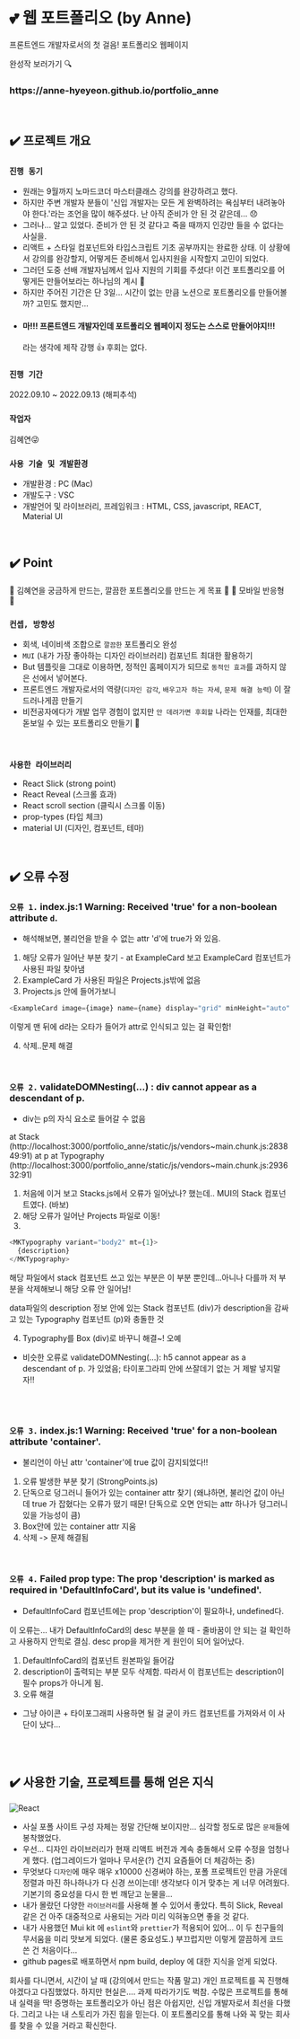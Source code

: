 <br>

# 💕 웹 포트폴리오 (by Anne)
프론트엔드 개발자로서의 첫 걸음! 포트폴리오 웹페이지
<br>

완성작 보러가기 🔍
<h3> https://anne-hyeyeon.github.io/portfolio_anne </h3>

<br />

## ✔️ 프로젝트 개요
### `진행 동기` 
- 원래는 9월까지 노마드코더 마스터클래스 강의를 완강하려고 했다. 
- 하지만 주변 개발자 분들이 '신입 개발자는 모든 게 완벽하려는 욕심부터 내려놓아야 한다.'라는 조언을 많이 해주셨다. 난 아직 준비가 안 된 것 같은데... 😞
- 그러나... 알고 있었다. 준비가 안 된 것 같다고 죽을 때까지 인강만 들을 수 없다는 사실을.
- 리액트 + 스타일 컴포넌트와 타입스크립트 기초 공부까지는 완료한 상태. 이 상황에서 강의를 완강할지, 어떻게든 준비해서 입사지원을 시작할지 고민이 되었다.
- 그러던 도중 선배 개발자님께서 입사 지원의 기회를 주셨다! 이건 포트폴리오를 어떻게든 만들어보라는 하나님의 계시 🤩
- 하지만 주어진 기간은 단 3일... 시간이 없는 만큼 노션으로 포트폴리오를 만들어볼까? 고민도 했지만...
- <h4> 마!!! 프론트엔드 개발자인데 포트폴리오 웹페이지 정도는 스스로 만들어야지!!! </h4> 라는 생각에 제작 강행 👍 후회는 없다.


### `진행 기간`
2022.09.10 ~ 2022.09.13 (해피추석)

### `작업자`
김혜연😜

### `사용 기술 및 개발환경`
- 개발환경 : PC (Mac)
- 개발도구 : VSC
- 개발언어 및 라이브러리, 프레임워크 : HTML, CSS, javascript, REACT, Material UI

<br />

## ✔️ Point
🌸 김혜연을 궁금하게 만드는, 깔끔한 포트폴리오를 만드는 게 목표 🌸
🌸 모바일 반응형 🌸


### `컨셉, 방향성`
- 회색, 네이비색 조합으로 `깔끔한` 포트폴리오 완성
- `MUI` (내가 가장 좋아하는 디자인 라이브러리) 컴포넌트 최대한 활용하기
- But 템플릿을 그대로 이용하면, 정적인 홈페이지가 되므로 `동적인 효과`를 과하지 않은 선에서 넣어본다.
- 프론트엔드 개발자로서의 역량(`디자인 감각`, `배우고자 하는 자세`, `문제 해결 능력`) 이 잘 드러나게끔 만들기
- 비전공자에다가 개발 업무 경험이 없지만 `안 데려가면 후회할` 나라는 인재를, 최대한 돋보일 수 있는 포트폴리오 만들기 👊 

<br />

### `사용한 라이브러리`
- React Slick (strong point)
- React Reveal (스크롤 효과)
- React scroll section (클릭시 스크롤 이동)
- prop-types (타입 체크)
- material UI (디자인, 컴포넌트, 테마)

<br />

## ✔️ 오류 수정
### `오류 1.` index.js:1 Warning: Received 'true' for a non-boolean attribute `d`.
- 해석해보면, 불리언을 받을 수 없는 attr 'd'에 true가 와 있음. 
1) 해당 오류가 일어난 부분 찾기 -   at ExampleCard  보고 ExampleCard 컴포넌트가 사용된 파일 찾아냄
2) ExampleCard 가 사용된 파일은 Projects.js밖에 없음
3) Projects.js 안에 들어가보니
```js
<ExampleCard image={image} name={name} display="grid" minHeight="auto" d />
```
이렇게 맨 뒤에 d라는 오타가 들어가 attr로 인식되고 있는 걸 확인함!

4) 삭제..문제 해결

<br />

### `오류 2.` validateDOMNesting(...) : div cannot appear as a descendant of p.

 - div는 p의 자식 요소로 들어갈 수 없음
  
at Stack (http://localhost:3000/portfolio_anne/static/js/vendors~main.chunk.js:283849:91)
at p
at Typography (http://localhost:3000/portfolio_anne/static/js/vendors~main.chunk.js:293632:91)
  

1) 처음에 이거 보고 Stacks.js에서 오류가 일어났나? 했는데.. MUI의 Stack 컴포넌트였다. (바보)
2) 해당 오류가 일어난 Projects 파일로 이동!
3)
```js
<MKTypography variant="body2" mt={1}>
  {description}
</MKTypography>
```
  
해당 파일에서 stack 컴포넌트 쓰고 있는 부분은 이 부분 뿐인데...아니나 다를까 저 부분을 삭제해보니 해당 오류 안 일어남!
  
data파일의 description 정보 안에 있는 Stack 컴포넌트 (div)가 description을 감싸고 있는 Typography 컴포넌트 (p)와 충돌한 것
  
4) Typography를 Box (div)로 바꾸니 해결~! 오예 

* 비슷한 오류로 validateDOMNesting(...): h5 cannot appear as a descendant of p. 가 있었음; 타이포그라피 안에 쓰잘데기 없는 거 제발 넣지말자!!

<br />
<br />

 
### `오류 3.` index.js:1 Warning: Received 'true' for a non-boolean attribute 'container'.
- 불리언이 아닌 attr 'container'에 true 값이 감지되었다!!
1) 오류 발생한 부분 찾기 (StrongPoints.js)
2) 단독으로 덩그러니 들어가 있는 container attr 찾기 (왜냐하면, 불리언 값이 아닌데 true 가 잡혔다는 오류가 떴기 때문! 단독으로 오면 안되는 attr 하나가 덩그러니 있을 가능성이 큼)
3) Box안에 있는 container attr 지움
4) 삭제 -> 문제 해결됨

<br />
 
### `오류 4.` Failed prop type: The prop 'description' is marked as required in 'DefaultInfoCard', but its value is 'undefined'.
 - DefaultInfoCard 컴포넌트에는 prop 'description'이 필요하나, undefined다.
 
 이 오류는... 내가 DefaultInfoCard의 desc 부분을 쓸 때 - 줄바꿈이 안 되는 걸 확인하고 사용하지 안힉로 결심. desc prop을 제거한 게 원인이 되어 일어났다. 

 1) DefaultInfoCard의 컴포넌트 원본파일 들어감
 2) description이 출력되는 부분 모두 삭제함. 따라서 이 컴포넌트는 description이 필수 props가 아니게 됨. 
 3) 오류 해결 
 
 * 그냥 아이콘 + 타이포그래피 사용하면 될 걸 굳이 카드 컴포넌트를 가져와서 이 사단이 났다...

 <br />
 <br />
  
## ✔️ 사용한 기술, 프로젝트를 통해 얻은 지식
![React](https://img.shields.io/badge/react-%2320232a.svg?style=for-the-badge&logo=react&logoColor=%2361DAFB)
- 사실 포폴 사이트 구성 자체는 정말 간단해 보이지만... 심각할 정도로 많은 `문제`들에 봉착했었다.
- 우선... 디자인 라이브러리가 현재 리액트 버전과 계속 충돌해서 오류 수정을 엄청나게 했다. (업그레이드가 얼마나 무서운(?) 건지 요즘들어 더 체감하는 중)
- 무엇보다 `디자인`에 매우 매우 x10000 신경써야 하는, 포폴 프로젝트인 만큼 가운데 정렬과 마진 하나하나가 다 신경 쓰이는데! 생각보다 이거 맞추는 게 너무 어려웠다. 기본기의 중요성을 다시 한 번 깨닫고 눈물을...
- 내가 몰랐던 다양한 `라이브러리`를 사용해 볼 수 있어서 좋았다. 특히 Slick, Reveal 같은 건 아주 대중적으로 사용되는 거라 미리 익혀놓으면 좋을 것 같다.
- 내가 사용했던 Mui kit 에 `eslint`와 `prettier`가 적용되어 있어... 이 두 친구들의 무서움을 미리 맛보게 되었다. (물론 중요성도.) 부끄럽지만 이렇게 깔끔하게 코드 쓴 건 처음이다...
- github pages로 배포하면서 npm build, deploy 에 대한 지식을 얻게 되었다.



회사를 다니면서, 시간이 날 때 (강의에서 만드는 작품 말고) 개인 프로젝트를 꼭 진행해야겠다고 다짐했었다. 하지만 현실은.... 과제 따라가기도 벅참.
수많은 프로젝트를 통해 내 실력을 딱! 증명하는 포트폴리오가 아닌 점은 아쉽지만, 신입 개발자로서 최선을 다했다.
그리고 나는 내 스토리가 가진 힘을 믿는다.
이 포트폴리오를 통해 나와 꼭 맞는 회사를 찾을 수 있을 거라고 확신한다.

<br />
<br />
